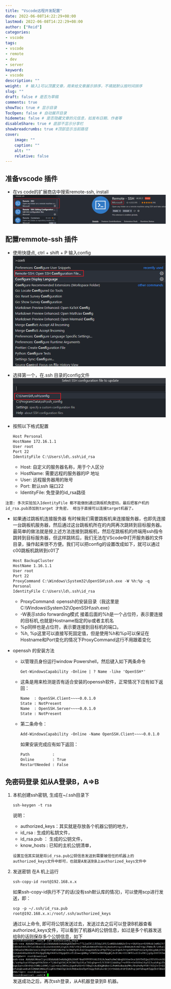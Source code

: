 ```yaml
---
title: "Vscode远程开发配置"
date: 2022-06-08T14:22:29+08:00
lastmod: 2022-06-08T14:22:29+08:00
author: ["Reid"]
categories: 
- vscode
tags: 
- vscode
- remote
- dev
- server
keyword:
- vscode
description: ""
weight:  # 输入1可以顶置文章，用来给文章展示排序，不填就默认按时间排序
slug: ""
draft: false # 是否为草稿
comments: true
showToc: true # 显示目录
TocOpen: false # 自动展开目录
hidemeta: false # 是否隐藏文章的元信息，如发布日期、作者等
disableShare: true # 底部不显示分享栏
showbreadcrumbs: true #顶部显示当前路径
cover:
    image: ""
    caption: ""
    alt: ""
    relative: false
---
```


## 准备vscode 插件

- 在vs code的扩展商店中搜索remote-ssh, install
  ![remote-ssh](https://raw.githubusercontent.com/Reid00/image-host/main/20210817/image.5riodcmvsr00.png)

## 配置remmote-ssh 插件

- 使用快捷点, ctrl + shift + P 输入config
  ![config remote-ssh](https://raw.githubusercontent.com/Reid00/image-host/main/20210817/image.4x51cb1ih0o0.png)

- 选择第一个，在.ssh 目录的config文件
  ![directory](https://raw.githubusercontent.com/Reid00/image-host/main/20210817/image.2m9h9eqcwwc0.png)

- 按照以下格式配置

  ```shell
  Host Personal
  HostName 172.16.1.1
  User root
  Port 22
  IdentityFile C:\Users\ld\.ssh\id_rsa
  ```

  - Host: 自定义的服务器名称，用于个人区分
  - HostName: 需要远程的服务器的IP 地址
  - User: 远程服务器用的账号
  - Port: 默认ssh 端口22
  - IdentityFile: 免登录的id_rsa路径

`注意: 多次实验加入IdentityFile 都不能做到通过跳板机免密码，最后把客户机的id_rsa.pub添加到target 才免密， 相当于直接可以连接target机器了。`

- 如果通过跳板机连接服务器
  有时候我们需要跳板机来连接服务器，也即先连接一台跳板机服务器，然后通过这台跳板机所在的内网再次跳转到目标服务器。
  最简单的做法就是按上述方法连接到跳板机，然后在跳板机的终端用ssh指令跳转到目标服务器，但这样跳转后，我们无法在VScode中打开服务器的文件目录，操作起来很不方便。我们可以把config的设置改成如下，就可以通过c00跳板机跳转到c01了

    ```shell
    Host BackupCluster
    HostName 1.16.1.1
    User root
    Port 22
    ProxyCommand C:\Windows\System32\OpenSSH\ssh.exe -W %h:%p -q Personal
    IdentityFile C:\Users\ld\.ssh\id_rsa
    ```

    - ProxyCommand: openssh的安装目录（我这里是C:\Windows\System32\OpenSSH\ssh.exe）
    - -W表示stdio forwarding模式 接着后面的%h是一个占位符，表示要连接的目标机,也就是Hostname指定的ip或者主机名
    - %p同样也是占位符，表示要连接到目标机的端口。
    - %h, %p这里可以直接写死固定值，但是使用%h和%p可以保证在Hostname和Port变化的情况下ProxyCommand这行不用跟着变化

- openssh 的安装方法

  - 以管理员身份运行window Powershell，然后键入如下两条命令

    ```shell
    Get-WindowsCapability -Online | ? Name -like 'OpenSSH*'
    ```

  - 这条是用来检测是否有适合安装的openssh软件，正常情况下应有如下返回：

    ```shell
    Name  : OpenSSH.Client~~~~0.0.1.0
    State : NotPresent
    Name  : OpenSSH.Server~~~~0.0.1.0
    State : NotPresent
    ```

  - 第二条命令：

    ```shell
    Add-WindowsCapability -Online -Name OpenSSH.Client~~~~0.0.1.0
    ```

    如果安装完成应有如下返回：

    ```shell
    Path          :
    Online        : True
    RestartNeeded : False
    ```

## 免密码登录 如从A登录B，A=>B

1. 本机创建ssh密钥, 生成在~/.ssh目录下

   ```shell
   ssh-keygen -t rsa
   ```

   说明：

   - authorized_keys：其实就是存放各个机器公钥的地方，
   - id_rsa : 生成的私钥文件，
   - id_rsa.pub ： 生成的公钥文件，
   - know_hosts : 已知的主机公钥清单，

   `设置互信其实就是将id_rsa.pub公钥信息发送到需要被信任的机器上的authorized_keys文件中即可，也就是A发送到B上authorized_keys文件中`

2. 发送密钥
   在A 机上运行

   ```shell
   ssh-copy-id root@192.168.x.x
   ```

   如果ssh-copy-id执行不了的话(没有ssh默认库的情况)，可以使用scp进行发送，即：

   ```shell
   scp -p ~/.ssh/id_rsa.pub root@192.168.x.x:/root/.ssh/authorized_keys
   ```

   通过以上命令, 即可将公钥发送过去，发送过去之后可以登录B机器查看authorized_keys文件，可以看到了机器A的公钥信息，如过是多个机器发送给B的话则保存多个公钥信息，如下
   ![ssh](https://raw.githubusercontent.com/Reid00/image-host/main/20210817/image.59r5imjs9bc0.png)
   发送成功之后，再次ssh登录，从A机器登录到B 机器。
